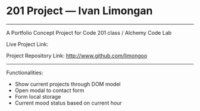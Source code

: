 # 201 Project — Ivan Limongan

----
A Portfolio Concept Project for Code 201 class / Alchemy Code Lab

Live Project Link:

Project Repository Link: http://www.github.com/limongoo

----

Functionalities:
- Show current projects through DOM model
- Open modal to contact form
- Form local storage
- Current mood status based on current hour
